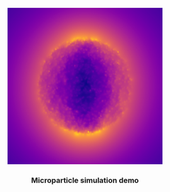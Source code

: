 <p align="center">
  <img width="350" src=logo/harvorsen.png?raw=true>
</p>

<h3 align = "center"> Microparticle simulation demo </h3>
